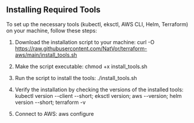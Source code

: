 ## Installing Required Tools

To set up the necessary tools (kubectl, eksctl, AWS CLI, Helm, Terraform) on your machine, follow these steps:

1. Download the installation script to your machine:
   curl -O https://raw.githubusercontent.com/NatVor/terraform-aws/main/install_tools.sh
   
2. Make the script executable:
   chmod +x install_tools.sh
   
3. Run the script to install the tools:
   ./install_tools.sh
  
4. Verify the installation by checking the versions of the installed tools:
   kubectl version --client --short;
   eksctl version;
   aws --version;
   helm version --short;
   terraform -v

5. Connect to AWS: aws configure
